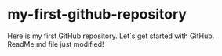 # my-first-github-repository
Here is my first GitHub repository. Let`s get started with GitHub.
ReadMe.md file just modified!
